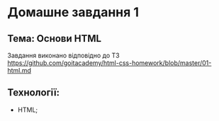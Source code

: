 # Домашне завдання 1
## Тема: Основи HTML
Завдання виконано відповідно до ТЗ https://github.com/goitacademy/html-css-homework/blob/master/01-html.md
## Технології:
 - HTML;
